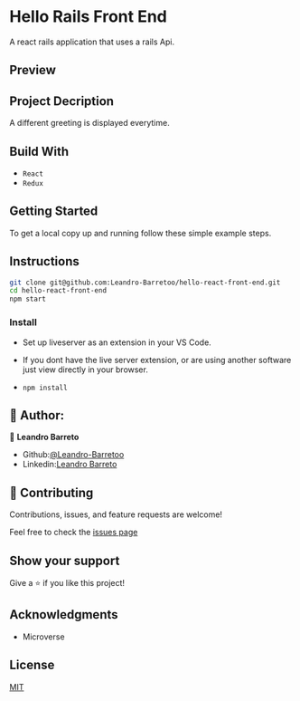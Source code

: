 # Hello Rails Front End

A react rails application that uses a rails Api.

## Preview




## Project Decription

A different greeting is displayed everytime.

## Build With

- `React`
- `Redux`

## Getting Started

To get a local copy up and running follow these simple example steps.

## Instructions

```sh
git clone git@github.com:Leandro-Barretoo/hello-react-front-end.git
cd hello-react-front-end
npm start
```

### Install

- Set up liveserver as an extension in your VS Code.
- If you dont have the live server extension, or are using another software just view directly in your browser.

- `npm install`

## 🤍 Author:

👤 **Leandro Barreto**

- Github:[@Leandro-Barretoo](https://github.com/Leandro-Barretoo)
- Linkedin:[Leandro Barreto](https://www.linkedin.com/in/leandroobarreto/)

## 🤝 Contributing

Contributions, issues, and feature requests are welcome!

Feel free to check the [issues page](https://github.com/Leandro-Barretoo/hello-react-front-end/issues)

## Show your support

Give a ⭐️ if you like this project!

## Acknowledgments

- Microverse

## License

[MIT](./LICENSE)